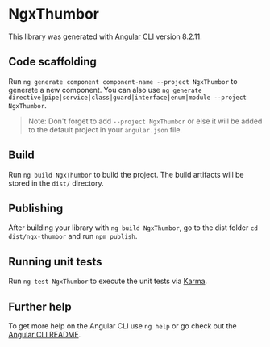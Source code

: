 # NgxThumbor

This library was generated with [Angular CLI](https://github.com/angular/angular-cli) version 8.2.11.

## Code scaffolding

Run `ng generate component component-name --project NgxThumbor` to generate a new component. You can also use `ng generate directive|pipe|service|class|guard|interface|enum|module --project NgxThumbor`.
> Note: Don't forget to add `--project NgxThumbor` or else it will be added to the default project in your `angular.json` file. 

## Build

Run `ng build NgxThumbor` to build the project. The build artifacts will be stored in the `dist/` directory.

## Publishing

After building your library with `ng build NgxThumbor`, go to the dist folder `cd dist/ngx-thumbor` and run `npm publish`.

## Running unit tests

Run `ng test NgxThumbor` to execute the unit tests via [Karma](https://karma-runner.github.io).

## Further help

To get more help on the Angular CLI use `ng help` or go check out the [Angular CLI README](https://github.com/angular/angular-cli/blob/master/README.md).
